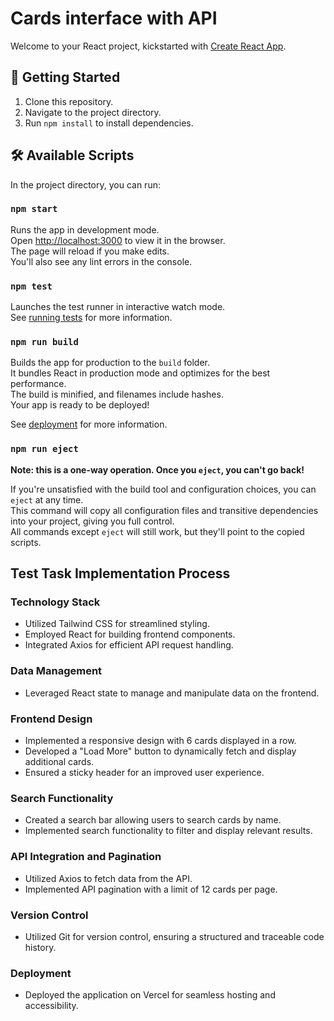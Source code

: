 # Cards interface with API

Welcome to your React project, kickstarted with [Create React App](https://github.com/facebook/create-react-app).

## 🚀 Getting Started

1. Clone this repository.
2. Navigate to the project directory.
3. Run `npm install` to install dependencies.

## 🛠 Available Scripts

In the project directory, you can run:

### `npm start`

Runs the app in development mode.\
Open [http://localhost:3000](http://localhost:3000) to view it in the browser.\
The page will reload if you make edits.\
You'll also see any lint errors in the console.

### `npm test`

Launches the test runner in interactive watch mode.\
See [running tests](https://facebook.github.io/create-react-app/docs/running-tests) for more information.

### `npm run build`

Builds the app for production to the `build` folder.\
It bundles React in production mode and optimizes for the best performance.\
The build is minified, and filenames include hashes.\
Your app is ready to be deployed!

See [deployment](https://facebook.github.io/create-react-app/docs/deployment) for more information.

### `npm run eject`

**Note: this is a one-way operation. Once you `eject`, you can't go back!**

If you're unsatisfied with the build tool and configuration choices, you can `eject` at any time.\
This command will copy all configuration files and transitive dependencies into your project, giving you full control.\
All commands except `eject` will still work, but they'll point to the copied scripts.

## Test Task Implementation Process

### Technology Stack

- Utilized Tailwind CSS for streamlined styling.
- Employed React for building frontend components.
- Integrated Axios for efficient API request handling.

### Data Management

- Leveraged React state to manage and manipulate data on the frontend.

### Frontend Design

- Implemented a responsive design with 6 cards displayed in a row.
- Developed a "Load More" button to dynamically fetch and display additional cards.
- Ensured a sticky header for an improved user experience.

### Search Functionality

- Created a search bar allowing users to search cards by name.
- Implemented search functionality to filter and display relevant results.

### API Integration and Pagination

- Utilized Axios to fetch data from the API.
- Implemented API pagination with a limit of 12 cards per page.

### Version Control

- Utilized Git for version control, ensuring a structured and traceable code history.

### Deployment

- Deployed the application on Vercel for seamless hosting and accessibility.

